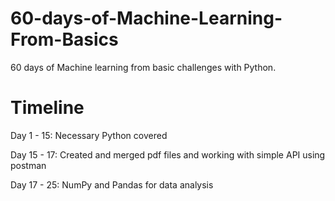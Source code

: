 # 60-days-of-Machine-Learning-From-Basics
60 days of Machine learning from basic challenges with Python.

# Timeline

Day 1 - 15: Necessary Python covered

Day 15 - 17: Created and merged pdf files and working with simple API using postman

Day 17 - 25: NumPy and Pandas for data analysis
